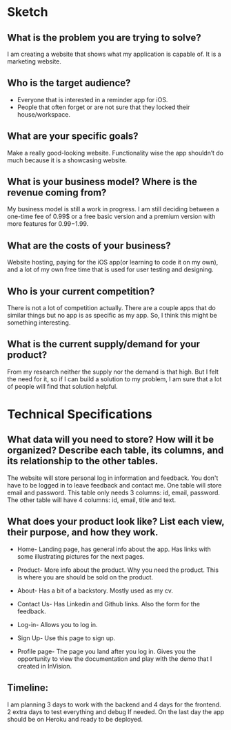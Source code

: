 # Sketch

## What is the problem you are trying to solve?
I am creating a website that shows what my application is capable of. It is a marketing website.

## Who is the target audience?
* Everyone that is interested in a reminder app for iOS.
* People that often forget or are not sure that they locked their house/workspace.

## What are your specific goals?
Make a really good-looking website. Functionality wise the app shouldn’t do much because it is a
showcasing website.

## What is your business model? Where is the revenue coming from?
My business model is still a work in progress. I am still deciding between a one-time fee of 0.99$ or a
free basic version and a premium version with more features for 0.99$-1.99$.

## What are the costs of your business?
Website hosting, paying for the iOS app(or learning to code it on my own), and a lot of my own free time
that is used for user testing and designing.

## Who is your current competition?
There is not a lot of competition actually. There are a couple apps that do similar things but no app is as
specific as my app. So, I think this might be something interesting.

## What is the current supply/demand for your product?
From my research neither the supply nor the demand is that high. But I felt the need for it, so if I can
build a solution to my problem, I am sure that a lot of people will find that solution helpful.

# Technical Specifications
## What data will you need to store? How will it be organized? Describe each table, its columns, and its relationship to the other tables.
The website will store personal log in information and feedback. You don't have to be logged in to leave feedback and contact me.
One table will store email and password. This table only needs 3 columns:
id, email, password.
The other table will have 4 columns: id, email, title and text.

## What does your product look like? List each view, their purpose, and how they work.
* Home- Landing page, has general info about the app. Has links with some illustrating pictures for the next pages.

* Product- More info about the product. Why you need the product. This is where you are should be sold on the product.

* About- Has a bit of a backstory. Mostly used as my cv.

* Contact Us- Has Linkedin and Github links. Also the form for the feedback.

* Log-in- Allows you to log in.

* Sign Up- Use this page to sign up.

* Profile page- The page you land after you log in. Gives you the opportunity to view the documentation and play with the demo that I created in InVision.


## Timeline:
I am planning 3 days to work with the backend and 4 days for the frontend.
2 extra days to test everything and debug If needed. On the
last day the app should be on Heroku and ready to be deployed.
